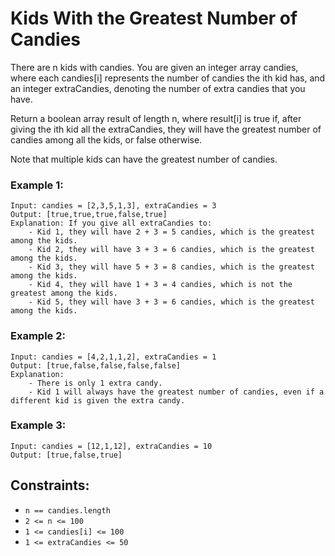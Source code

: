 # Kids With the Greatest Number of Candies

There are n kids with candies. You are given an integer array candies, where each candies[i] represents the number of candies the ith kid has, and an integer extraCandies, denoting the number of extra candies that you have.

Return a boolean array result of length n, where result[i] is true if, after giving the ith kid all the extraCandies, they will have the greatest number of candies among all the kids, or false otherwise.

Note that multiple kids can have the greatest number of candies.


### Example 1:
    Input: candies = [2,3,5,1,3], extraCandies = 3
    Output: [true,true,true,false,true] 
    Explanation: If you give all extraCandies to:
        - Kid 1, they will have 2 + 3 = 5 candies, which is the greatest among the kids.
        - Kid 2, they will have 3 + 3 = 6 candies, which is the greatest among the kids.
        - Kid 3, they will have 5 + 3 = 8 candies, which is the greatest among the kids.
        - Kid 4, they will have 1 + 3 = 4 candies, which is not the greatest among the kids.
        - Kid 5, they will have 3 + 3 = 6 candies, which is the greatest among the kids.

### Example 2:
    Input: candies = [4,2,1,1,2], extraCandies = 1
    Output: [true,false,false,false,false]
    Explanation:
        - There is only 1 extra candy.
        - Kid 1 will always have the greatest number of candies, even if a different kid is given the extra candy.

### Example 3:
    Input: candies = [12,1,12], extraCandies = 10
    Output: [true,false,true]

 

## Constraints:
   * `n == candies.length`
   * `2 <= n <= 100`
   * `1 <= candies[i] <= 100`
   * `1 <= extraCandies <= 50`
